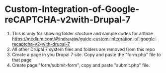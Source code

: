 # Custom-Integration-of-Google-reCAPTCHA-v2with-Drupal-7

1. This is only for showing folder stucture and sample codes for arlticle https://medium.com/@indrarajw/guide-custom-integration-of-google-recaptcha-v2-with-drupal-7
2. All other Drupal 7 system files and folders are removed from this repo
4. Create a page in you Drupal 7 site. Copy and paste the "form.php" file to that page
5. Create page "form/submit-form", copy and paste "submit.php" file.
